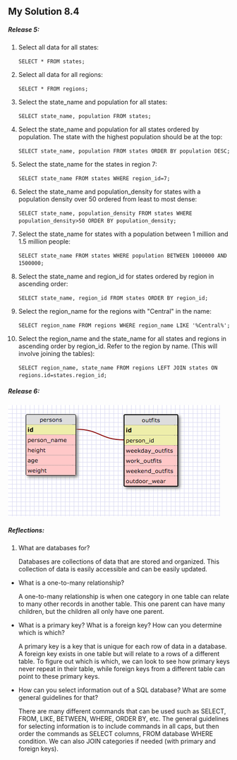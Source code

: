 ## My Solution 8.4

##### Release 5:
1. Select all data for all states:
	
	`SELECT * FROM states;`
2. Select all data for all regions:

	`SELECT * FROM regions;`
3. Select the state_name and population for all states:

	`SELECT state_name, population FROM states;`
4. Select the state_name and population for all states ordered by population. The state with the highest population should be at the top:

	`SELECT state_name, population FROM states ORDER BY population DESC;`
5. Select the state_name for the states in region 7:

	`SELECT state_name FROM states WHERE region_id=7;`
6. Select the state_name and population_density for states with a population density over 50 ordered from least to most dense:

	`SELECT state_name, population_density FROM states WHERE population_density>50 ORDER BY population_density;`
7. Select the state_name for states with a population between 1 million and 1.5 million people:

	`SELECT state_name FROM states WHERE population BETWEEN 1000000 AND 1500000;`
8. Select the state_name and region_id for states ordered by region in ascending order:

	`SELECT state_name, region_id FROM states ORDER BY region_id;`
9. Select the region_name for the regions with "Central" in the name:

	`SELECT region_name FROM regions WHERE region_name LIKE '%Central%';`
10. Select the region_name and the state_name for all states and regions in ascending order by region_id. Refer to the region by name. (This will involve joining the tables):

	`SELECT region_name, state_name FROM regions LEFT JOIN states ON regions.id=states.region_id;`
	
##### Release 6: 
![Outfit schema](outfit_schema.png "Outfit schema")

##### Reflections:
1. What are databases for?
	
	Databases are collections of data that are stored and organized. This collection of data is easily accessible and can be easily updated.

* What is a one-to-many relationship?

	A one-to-many relationship is when one category in one table can relate to many other records in another table. This one parent can have many children, but the children all only have one parent.  

* What is a primary key? What is a foreign key? How can you determine which is which?

	A primary key is a key that is unique for each row of data in a database. A foreign key exists in one table but will relate to a rows of a different table. To figure out which is which, we can look to see how primary keys never repeat in their table, while foreign keys from a different table can point to these primary keys.

* How can you select information out of a SQL database? What are some general guidelines for that?

	There are many different commands that can be used such as SELECT, FROM, LIKE, BETWEEN, WHERE, ORDER BY, etc. The general guidelines for selecting information is to include commands in all caps, but then order the commands as SELECT columns, FROM database WHERE condition. We can also JOIN categories if needed (with primary and foreign keys). 